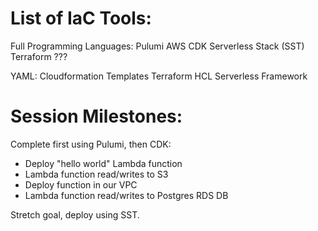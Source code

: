# List of IaC Tools:

Full Programming Languages:
Pulumi
AWS CDK
Serverless Stack (SST)
Terraform ???

YAML:
Cloudformation Templates
Terraform HCL
Serverless Framework

# Session Milestones:

Complete first using Pulumi, then CDK:

- Deploy "hello world" Lambda function
- Lambda function read/writes to S3
- Deploy function in our VPC
- Lambda function read/writes to Postgres RDS DB

Stretch goal, deploy using SST.
